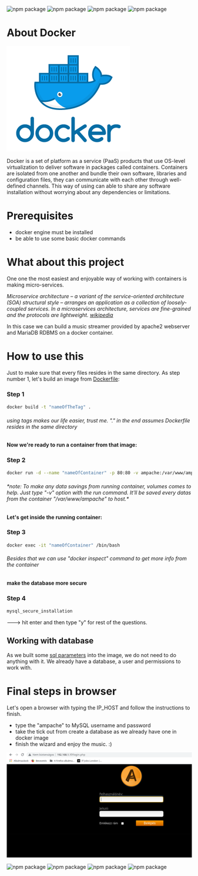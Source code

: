![npm package](https://img.shields.io/badge/docker-19.03.8-blue.svg)
![npm package](https://img.shields.io/badge/ampache-4.1.1-yellow.svg)
![npm package](https://img.shields.io/badge/apache-2.4.38-purple.svg)
![npm package](https://img.shields.io/badge/mariadb-10.3.29-yellow.svg)

<h1>About Docker</h1>

![Image of docker](https://github.com/SandorJokai/docker/blob/master/ampache-streamer/docker.png)

Docker is a set of platform as a service (PaaS) products that use OS-level virtualization to deliver software in packages called containers. Containers are isolated from one another and bundle their own software, libraries and configuration files, they can communicate with each other through well-defined channels.
This way of using can able to share any software installation without worrying about any dependencies or limitations.

<h1>Prerequisites</h1>

- docker engine must be installed
- be able to use some basic docker commands

<h1>What about this project</h1>

One one the most easiest and enjoyable way of working with containers is making micro-services.

*Microservice architecture – a variant of the service-oriented architecture (SOA) structural style – arranges an application as a collection of loosely-coupled services. In a microservices architecture, services are fine-grained and the protocols are lightweight. [wikipedia](https://en.wikipedia.org/wiki/Microservices)*

In this case we can build a music streamer provided by apache2 webserver and MariaDB RDBMS on a docker container.
      
<h1>How to use this</h1>
Just to make sure that every files resides in the same directory.
As step number 1, let's build an image from <a href="https://github.com/SandorJokai/docker/blob/master/ampache-streamer/Dockerfile" target="_blank">Dockerfile</a>:
      
<h3>Step 1</h3>

```bash
docker build -t "nameOfTheTag" .
```

<h6>using tags makes our life easier, trust me. "." in the end assumes Dockerfile resides in the same directory</h6>

<h4>Now we're ready to run a container from that image:</h4>

<h3>Step 2</h3>

```bash
docker run -d --name "nameOfContainer" -p 80:80 -v ampache:/var/www/ampache ampache-stream
```

<h6>*note: To make any data savings from running container, volumes comes to help. Just type "-v" option with the run command. It'll be saved every datas from the
container "/var/www/ampache" to host.*</h6>

<h4>Let's get inside the running container:</h4>

<h3>Step 3</h3>

```bash
docker exec -it "nameOfContainer" /bin/bash
```

<h6>Besides that we can use "docker inspect" command to get more info from the container</h6>


<h4>make the database more secure</h4>

<h3>Step 4</h3>

```bash
mysql_secure_installation
```
---> hit enter and then type "y" for rest of the questions.

<h2>Working with database</h2>

As we built some <a href="https://github.com/SandorJokai/docker/blob/master/ampache-streamer/credentials.txt" target="_blank">sql parameters</a> into the image, we do not need to do anything with it. We already have a database, a user and permissions to work with.

<h1>Final steps in browser</h1>

Let's open a browser with typing the IP_HOST and follow the instructions to finish.

- type the "ampache" to MySQL username and password
- take the tick out from create a database as we already have one in docker image
- finish the wizard and enjoy the music. :)

![image of ampache](https://github.com/SandorJokai/docker/blob/master/ampache-streamer/ampache.png)

![npm package](https://img.shields.io/badge/docker-19.03.8-blue.svg)
![npm package](https://img.shields.io/badge/ampache-4.1.1-yellow.svg)
![npm package](https://img.shields.io/badge/apache-2.4.38-purple.svg)
![npm package](https://img.shields.io/badge/mariadb-10.3.29-yellow.svg)
